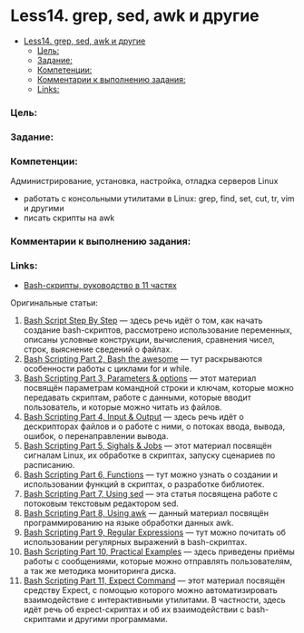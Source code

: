 # Less14. grep, sed, awk и другие
- [Less14. grep, sed, awk и другие](#less14-grep-sed-awk-и-другие)
    - [Цель:](#цель)
    - [Задание:](#задание)
    - [Компетенции:](#компетенции)
    - [Комментарии к выполнению задания:](#комментарии-к-выполнению-задания)
    - [Links:](#links)

### Цель: 


### Задание:


### Компетенции:
Администрирование, установка, настройка, отладка серверов Linux
- работать с консольными утилитами в Linux: grep, find, set, cut, tr, vim и другими
- писать скрипты на awk

### Комментарии к выполнению задания:

### Links:

- [Bash-скрипты, руководство в 11 частях](https://ruvds.com/doc/bash.pdf)

Оригинальные статьи:

1. [Bash Script Step By Step](https://likegeeks.com/bash-script-easy-guide/) — здесь речь идёт о том, как начать создание bash-скриптов, рассмотрено использование переменных, описаны условные конструкции, вычисления, сравнения чисел, строк, выяснение сведений о файлах.
2. [Bash Scripting Part 2, Bash the awesome](https://likegeeks.com/bash-scripting-step-step-part2/) — тут раскрываются особенности работы с циклами for и
while.
3. [Bash Scripting Part 3, Parameters & options](https://likegeeks.com/linux-bash-scripting-awesome-guide-part3/) — этот материал посвящён параметрам командной
строки и ключам, которые можно передавать скриптам, работе с данными, которые вводит
пользователь, и которые можно читать из файлов.
4. [Bash Scripting Part 4, Input & Output](https://likegeeks.com/shell-scripting-awesome-guide-part4/) — здесь речь идёт о дескрипторах файлов и о работе с ними,
о потоках ввода, вывода, ошибок, о перенаправлении вывода.
5. [Bash Scripting Part 5, Sighals & Jobs](https://likegeeks.com/linux-bash-scripting-awesome-guide-part5/) — этот материал посвящён сигналам Linux, их обработке в
скриптах, запуску сценариев по расписанию.
6. [Bash Scripting Part 6, Functions](https://likegeeks.com/bash-functions/) — тут можно узнать о создании и использовании функций в
скриптах, о разработке библиотек.
7. [Bash Scripting Part 7, Using sed](https://likegeeks.com/sed-linux/) — эта статья посвящена работе с потоковым текстовым
редактором sed.
8. [Bash Scripting Part 8, Using awk](https://likegeeks.com/awk-command/) — данный материал посвящён программированию на языке
обработки данных awk.
9. [Bash Scripting Part 9, Regular Expressions](https://likegeeks.com/regex-tutorial-linux/) — тут можно почитать об использовании регулярных
выражений в bash-скриптах.
10. [Bash Scripting Part 10, Practical Examples](https://likegeeks.com/write-shell-script/) — здесь приведены приёмы работы с сообщениями,
которые можно отправлять пользователям, а так же методика мониторинга диска.
11. [Bash Scripting Part 11, Expect Command](https://likegeeks.com/expect-command/) — этот материал посвящён средству Expect, с помощью
которого можно автоматизировать взаимодействие с интерактивными утилитами. В частности, здесь идёт речь об expect-скриптах и об их взаимодействии с bash-скриптами и другими программами.

